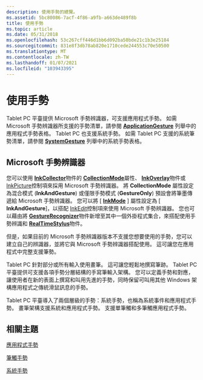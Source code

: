 ```yaml
---
description: 使用手勢的總覽。
ms.assetid: 5bc80086-7acf-4f86-a9fb-a663de489f8b
title: 使用手勢
ms.topic: article
ms.date: 05/31/2018
ms.openlocfilehash: 53c267cff446d1bb6d092ba50bde21c1b3e25184
ms.sourcegitcommit: 831e8f3db78ab820e1710cede244553c70e50500
ms.translationtype: MT
ms.contentlocale: zh-TW
ms.lasthandoff: 01/07/2021
ms.locfileid: "103943395"
---
```

# <a name="using-gestures"></a>使用手勢

Tablet PC 平臺提供 Microsoft 手勢辨識器，可支援應用程式手勢。 如需 Microsoft 手勢辨識器所支援的手勢清單，請參閱 [**ApplicationGesture**](/windows/desktop/api/msinkaut/ne-msinkaut-inkapplicationgesture) 列舉中的應用程式手勢表格。 Tablet PC 也支援系統手勢。 如需 Tablet PC 支援的系統筆勢清單，請參閱 [**SystemGesture**](/windows/desktop/api/msinkaut/ne-msinkaut-inksystemgesture) 列舉中的系統手勢表格。

## <a name="microsoft-gesture-recognizer"></a>Microsoft 手勢辨識器

您可以使用 [**InkCollector**](inkcollector-class.md)物件的 [**CollectionMode**](/windows/desktop/api/msinkaut/nf-msinkaut-iinkcollector-get_collectionmode)屬性、 [**InkOverlay**](inkoverlay-class.md)物件或 [InkPicture](inkpicture-control-reference.md)控制項來採用 Microsoft 手勢辨識器。 將 **CollectionMode** 屬性設定為混合模式 (**InkAndGesture**) 或僅限手勢模式 (**GestureOnly**) 預設會將筆墨傳遞給 Microsoft 手勢辨識器。 您可以將 [ [**InkMode**](/windows/desktop/api/inked/nf-inked-iinkedit-get_inkmode) ] 屬性設定為 [ **InkAndGesture**]，以搭配 [InkEdit](inkedit-control-reference.md)控制項來使用 Microsoft 手勢辨識器。 您也可以藉由將 [**GestureRecognizer**](gesturerecognizer-class.md)物件新增至其中一個外掛程式集合，來搭配使用手勢辨識和 [**RealTimeStylus**](/windows/desktop/api/RTSCom/nn-rtscom-irealtimestylus)物件。

但是，如果目前的 Microsoft 手勢辨識器版本不支援您想要使用的手勢，您可以建立自己的辨識器，並將它與 Microsoft 手勢辨識器搭配使用。 這可讓您在應用程式中完整支援筆勢。

Tablet PC 針對部分或所有輸入使用畫筆。 這可讓您輕鬆地撰寫筆跡。 Tablet PC 平臺提供可支援各項手勢分層結構的手寫筆輸入架構。 您可以定義手勢和對應，讓使用者在新的表面上撰寫和叫用先進的手勢，同時保留可叫用其他 Windows 架構應用程式之傳統滑鼠訊息的手勢。

Tablet PC 平臺導入了兩個層級的手勢：系統手勢，也稱為系統事件和應用程式手勢。 畫筆架構支援系統和應用程式手勢。 支援單筆觸和多筆觸應用程式手勢。

## <a name="related-topics"></a>相關主題

<dl> <dt>

[應用程式手勢](application-gestures.md)
</dt> <dt>

[筆觸手勢](flicks-gestures.md)
</dt> <dt>

[系統手勢](system-gestures.md)
</dt> </dl>

 

 



